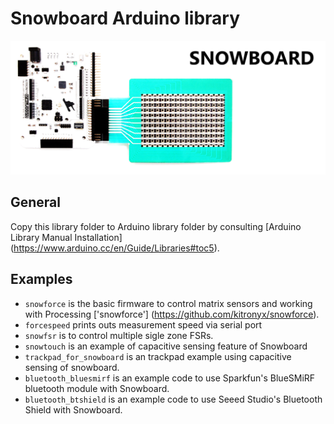 Snowboard Arduino library
=========================

![Original](res/snowboard.png)

General
-------

Copy this library folder to Arduino library folder by consulting [Arduino Library Manual Installation] (https://www.arduino.cc/en/Guide/Libraries#toc5).

Examples
--------

* `snowforce` is the basic firmware to control matrix sensors and working with Processing ['snowforce'] (https://github.com/kitronyx/snowforce).
* `forcespeed` prints outs measurement speed via serial port
* `snowfsr` is to control multiple sigle zone FSRs.
* `snowtouch` is an example of capacitive sensing feature of Snowboard
* `trackpad_for_snowboard` is an trackpad example using capacitive sensing of snowboard.
* `bluetooth_bluesmirf` is an example code to use Sparkfun's BlueSMiRF bluetooth module with Snowboard.
* `bluetooth_btshield` is an example code to use Seeed Studio's Bluetooth Shield with Snowboard.